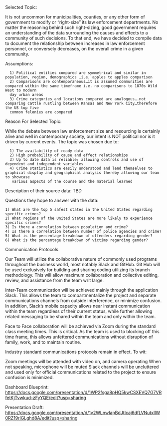 Selected Topic:

It is not uncommon for municipalities, counties, or any other form of government to modify or “right-size” its law enforcement departments. No matter the reasoning behind such right-sizing, good government requires an understanding of the data surrounding the causes and effects to a community of such decisions. To that end, we have decided to compile data to document the relationship between increases in law enforcement personnel, or conversely decreases, on the overall crime in a given community.

Assumptions: 	
			
      1) Political entities compared are symmetrical and similar in population, region, demographics …i.e. apples to apples comparison
      2) Comparisons are contemporaneous…it is assumed communities are compared within the same timeframe i.e. no comparisons to 1870s Wild West to modern 
      day urban areas
      3) Crime categories and locations compared are analogous….not comparing cattle rustling between Kansas and New York City…therefore the US top five 
      common felonies are compared
	
Reason For Selected Topic:

While the debate between law enforcement size and resourcing is certainly alive and well in contemporary society, our intent is NOT political nor is it driven by current events. The topic was chosen due to:
	
      1) The availability of ready data
      2) High probability of cause and effect relationships
      3) Up to date data is reliable; allowing controls and use of dependent and independent variables
      4) Crime statistics are easily understood and lend themselves to graphical display and geographical analysis thereby allowing our team to showcase 
       various aspects of the course and the material learned

Description of their source data: TBD

Questions they hope to answer with the data: 

	1) What are the top 5 safest states in the United States regarding specific crimes?
	2) What regions of the United States are more likely to experience specific crimes?
	3) Is there a correlation between population and crime?
	4) Is there a correlation between number of police agencies and crime? 
	5) What is the percentage breakdown of offenders regarding gender?
	6) What is the percentage breakdown of victims regarding gender?


Communication Protocols

Our Team will utilize the collaborative nature of commonly used programs throughout the business world, most notably Slack and GitHub. Git Hub will be used exclusively for building and sharing coding utilizing its branch methodology. This will allow maximum collaboration and collective editing, review, and assistance from the team writ large.

Inter-Team communication will be achieved mainly through the application Slack. This allows the team to compartmentalize the project and separate communications channels from outside interference, or minimize confusion. In addition, Slack’s mobile capacity allows near instant communication within the team regardless of their current status, while further allowing related messaging to be shared within the team and only within the team. 

Face to Face collaboration will be achieved via Zoom during the standard class meeting times. This is critical. As the team is used to blocking off this time frame, this allows unfettered communications without disruption of family, work, and to maintain routine. 

Industry standard communications protocols remain in effect. To wit:

Zoom meetings will be attended with video on, and camera operating
When not speaking, microphone will be muted
Slack channels will be uncluttered and used only for official communications related to the project to ensure confusion is minimized. 


Dashboard Blueprint:
https://docs.google.com/presentation/d/1WP2fsga8pHQ5kwCSXEVQ7G7VRfetKjTvwkud-zFyYQE/edit?usp=sharing

Presentation Draft:
https://docs.google.com/presentation/d/1v2WLnwIapBdJtIcaj6dfLVNutxIlW0RZ19rlGLghd8A/edit?usp=sharing
